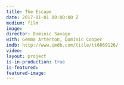 ```yaml
---
title: The Escape
date: 2017-01-01 00:00:00 Z
medium: film
image: 
director: Dominic Savage
with: Gemma Arterton, Dominic Cooper
imdb: http://www.imdb.com/title/tt6069126/
video: 
layout: project
is-in-production: true
is-featured: 
featured-image: 
---
```


